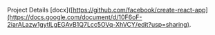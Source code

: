 Project Details [docx]([https://github.com/facebook/create-react-app](https://docs.google.com/document/d/10F6oF-2iarALazw1gytlLgEGAvB1Q7Lcc5OVq-XhVCY/edit?usp=sharing).
